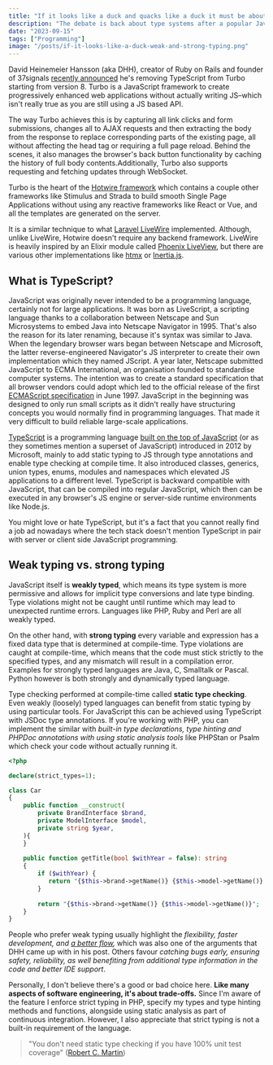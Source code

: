 ```yaml
---
title: "If it looks like a duck and quacks like a duck it must be about typing"
description: "The debate is back about type systems after a popular JavaScript framework removed TypeScript support from its codebase. Let's take a look why typing can be important, what is TypeScript and why we shouldn't dig a grave for Turbo just yet."
date: "2023-09-15"
tags: ["Programming"]
image: "/posts/if-it-looks-like-a-duck-weak-and-strong-typing.png"
---
```


David Heinemeier Hansson (aka DHH), creator of Ruby on Rails and founder of 37signals [recently announced](https://world.hey.com/dhh/turbo-8-is-dropping-typescript-70165c01) he's removing
TypeScript from Turbo starting from version 8. Turbo is a JavaScript framework to create progressively enhanced web
applications without actually writing JS–which isn't really true as you are still using a JS based API.

The way Turbo achieves this is by capturing all link clicks and form submissions, changes all to AJAX requests and then
extracting the body from the response to replace corresponding parts of the existing page, all without affecting the
head tag or requiring a full page reload. Behind the scenes, it also manages the browser's back button functionality by
caching the history of full body contents.Additionally, Turbo also supports requesting and fetching updates through
WebSocket.

Turbo is the heart of the [Hotwire framework](https://hotwired.dev/) which contains a couple other frameworks like Stimulus and Strada to build
smooth Single Page Applications without using any reactive frameworks like React or Vue, and all the templates are
generated on the server.

It is a similar technique to what [Laravel LiveWire](https://laravel-livewire.com/) implemented. Although, unlike LiveWire, Hotwire doesn't require any
backend framework. LiveWire is heavily inspired by an Elixir module called [Phoenix LiveView](https://hexdocs.pm/phoenix_live_view/Phoenix.LiveView.html), but there are various other
implementations like [htmx](https://htmx.org/) or [Inertia.js](https://inertiajs.com/).

## What is TypeScript?

JavaScript was originally never intended to be a programming language, certainly not for large applications. It was born
as LiveScript, a scripting language thanks to a collaboration between Netscape and Sun Microsystems to embed Java into
Netscape Navigator in 1995. That's also the reason for its later renaming, because it's syntax was similar to Java. When the legendary browser
wars began between Netscape and Microsoft, the latter reverse-engineered Navigator's JS interpreter to create their own
implementation which they named JScript. A year later, Netscape submitted JavaScript to ECMA International, an
organisation founded to standardise computer systems. The intention was to create a standard specification that all browser
vendors could adopt which led to the official release of the first [ECMAScript specification](https://www.ecma-international.org/publications-and-standards/standards/ecma-262/) in June 1997. JavaScript in
the beginning was designed to only run small scripts as it didn't really have structuring concepts you would normally
find in programming languages. That made it very difficult to build reliable large-scale applications.

[TypeScript](https://www.typescriptlang.org/) is a programming language [built on the top of JavaScript](https://hanselminutes.com/340/what-is-typescript-and-why-with-anders-hejlsberg) (or as they sometimes mention a superset of
JavaScript) introduced in 2012 by Microsoft, mainly to add static typing to JS through type annotations and enable type
checking at compile time. It also introduced classes, generics, union types, enums, modules and namespaces which
elevated JS applications to a different level. TypeScript is backward compatible with JavaScript, that can be compiled
into regular JavaScript, which then can be executed in any browser's JS engine or server-side runtime environments
like Node.js.

You might love or hate TypeScript, but it's a fact that you cannot really find a job ad nowadays where the tech stack
doesn't mention TypeScript in pair with server or client side JavaScript programming.

## Weak typing vs. strong typing

JavaScript itself is **weakly typed**, which means its type system is more permissive and allows for implicit type
conversions and late type binding. Type violations might not be caught until runtime which may lead to unexpected
runtime errors. Languages like PHP, Ruby and Perl are all weakly typed.

On the other hand, with **strong typing** every variable and expression has a fixed data type that is determined at
compile-time. Type violations are caught at compile-time, which means that the code must stick strictly to the specified
types, and any mismatch will result in a compilation error. Examples for strongly typed languages are Java, C, Smalltalk or Pascal. Python however is both strongly and dynamically typed language.

Type checking performed at compile-time called **static type checking**. Even weakly (loosely) typed languages can
benefit from static typing by using particular tools. For JavaScript this can be achieved using TypeScript with JSDoc
type annotations. If you're working with PHP, you can implement the similar with *built-in type declarations, type hinting
and PHPDoc annotations with using static analysis tools* like PHPStan or Psalm which check your code without actually
running it.

```php
<?php

declare(strict_types=1);

class Car
{
	public function __construct(
		private BrandInterface $brand,
		private ModelInterface $model,
		private string $year,
	){
	}
	
	public function getTitle(bool $withYear = false): string
	{
		if ($withYear) {
		   return "{$this->brand->getName()} {$this->model->getName()} ({$this->year})";	
		}
		
		return "{$this->brand->getName()} {$this->model->getName()}";
	}
}

```

People who prefer weak typing usually highlight the *flexibility, faster development, and [a better flow](https://martinfowler.com/bliki/DynamicTyping.html),* which was also
one of the arguments that DHH came up with in his post. Others favour *catching bugs early, ensuring safety, reliability,
as well benefiting from additional type information in the code and better IDE support*.

Personally, I don't believe there's a good or bad choice here. **Like many aspects of software engineering, it's about
trade-offs.** Since I'm aware of the feature I enforce strict typing in PHP, specify my types and type hinting methods and
functions, alongside using static analysis as part of continuous integration. However, I also appreciate that strict
typing is not a built-in requirement of the language.

> "You don't need static type checking if you have 100% unit test
> coverage" ([Robert C. Martin](https://blog.cleancoder.com/uncle-bob/2016/05/01/TypeWars.html))
